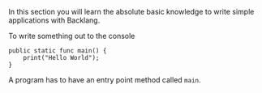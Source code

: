 In this section you will learn the absolute basic knowledge to write simple applications with Backlang.

To write something out to the console

```back
public static func main() {
    print("Hello World");
}
```

A program has to have an entry point method called `main`.